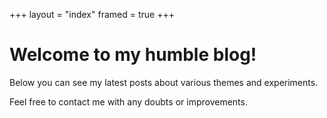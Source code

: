 +++
layout = "index"
framed = true
+++

# Welcome to my humble blog!

Below you can see my latest posts about various themes and experiments.

Feel free to contact me with any doubts or improvements.